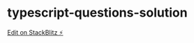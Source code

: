 # typescript-questions-solution

[Edit on StackBlitz ⚡️](https://stackblitz.com/edit/typescript-yapzrn)